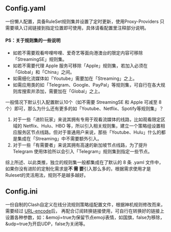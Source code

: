 ## Config.yaml

一份懒人配置，具备RuleSet规则集并设置了定时更新，使用Proxy-Providers
只需要填入订阅链接到指定位置即可使用，具体请看配置里注释部分说明。

#### PS：关于规则集的一些说明
- 如若不需要观看哔哩哔哩、爱奇艺等面向港澳台的限定内容可移除「StreamingSE」规则集。
- 如若不需要代理 Apple 服务可移除「Apple」规则集，若加入必须在「Global」和「China」之间。
- 如需细化流媒体如「Youtube」需要加在「Streaming」之上。
- 如需应用类的如「Telegram、Google、PayPal」等规则集，可自行在各大规则库搜索并添加，需要加在「Global」之上。

一般情况下默认引入配置默认10个（如不需要 StreamingSE 和 Apple 可减至 8 个）即可，那么为什么还有更多的如「Youtube、Netflix、Spotify等规则集」？

1. 对于一些「进阶玩家」来说其拥有专用于观看流媒体的线路，比如观看限定区域的 Netflix、Hulu、HBO 等，所以引入相关规则集，建立一个策略组设置相应服务区节点线路。但对于普通用户来说，那些「Youtube、Hulu」什么的都是集成在「Streaming」中不需要额外引入。
2. 对于一些「有需要者」来说其拥有高速的新加坡节点线路，为了提升 Telegram 使用体验所以会引入「Telegram」规则集到指定一些节点。

综上所述、以此类推，独立的规则集一般都集成在了默认的 8 条 .yaml 文件中，如果你没有进阶的定制化需求是**不 需 要**引入那么多的，根据需求使用才是 Ruleset的灵活用法，规则不是越多越好。

## Config.ini

一份自制的Clash自定义在线分流规则策略组配置文件，根据神机规则修改而来，需要经过 [URL-encode](https://www.urlencoder.org/)后，
再配合订阅转换链接使用，可自行在转换好的链接上设置各种参数，如：&emoji=true为保留节点emoji表情，如国旗，false为移除，&udp=true为开启UDP，false为关闭等。
